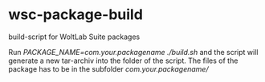 # wsc-package-build
build-script for WoltLab Suite packages

Run _PACKAGE_NAME=com.your.packagename ./build.sh_ and the script will generate a new tar-archiv into the folder of the script.
The files of the package has to be in the subfolder _com.your.packagename/_
